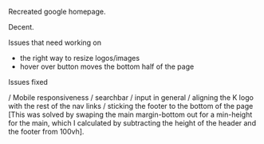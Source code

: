 Recreated google homepage.

Decent.

Issues that need working on 

- the right way to resize logos/images
- hover over button moves the bottom half of the page 

Issues fixed

/ Mobile responsiveness
/ searchbar / input in general
/ aligning the K logo with the rest of the nav links
/ sticking the footer to the bottom of the page [This was solved by swaping the main margin-bottom out for a min-height for the main, which I calculated by subtracting the height of the header and the footer from 100vh].
